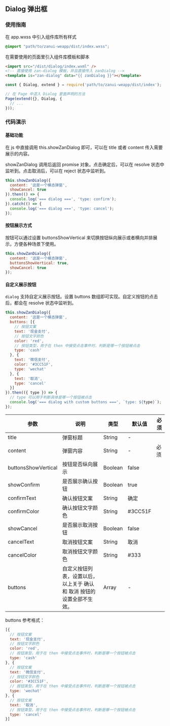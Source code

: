 ## Dialog 弹出框

### 使用指南
在 app.wxss 中引入组件库所有样式
```css
@import "path/to/zanui-weapp/dist/index.wxss";
```

在需要使用的页面里引入组件库模板和脚本
```html
<import src="/dist/dialog/index.wxml" />
<!-- 直接使用 zan-dialog 模板，并且直接传入 zanDialog -->
<template is="zan-dialog" data="{{ zanDialog }}"></template>
```
```js
const { Dialog, extend } = require('path/to/zanui-weapp/dist/index');

// 在 Page 中混入 Dialog 里面声明的方法
Page(extend({}, Dialog, {
  // ...
}));
```

### 代码演示
#### 基础功能
在 js 中直接调用 this.showZanDialog 即可，可以在 title 或者 content 传入需要展示的内容。

showZanDialog 调用后返回 promise 对象。点击确定后，可以在 resolve 状态中监听到。点击取消后，可以在 reject 状态中监听到。
```js
this.showZanDialog({
  content: '这是一个模态弹窗',
  showCancel: true
}).then(() => {
  console.log('=== dialog ===', 'type: confirm');
}).catch(() => {
  console.log('=== dialog ===', 'type: cancel');
});
```

#### 按钮展示方式
按钮可以通过设置 buttonsShowVertical 来切换按钮纵向展示或者横向并排展示，方便各种场景下使用。
```js
this.showZanDialog({
  content: '这是一个模态弹窗',
  buttonsShowVertical: true,
  showCancel: true
});
```

#### 自定义展示按钮
`dialog` 支持自定义展示按钮。设置 buttons 数组即可实现。自定义按钮的点击后，都会在 resolve 状态中监听到。
```js
this.showZanDialog({
  content: '这是一个模态弹窗',
  buttons: [{
    // 按钮文案
    text: '现金支付',
    // 按钮文字颜色
    color: 'red',
    // 按钮类型，用于在 then 中接受点击事件时，判断是哪一个按钮被点击
    type: 'cash'
  }, {
    text: '微信支付',
    color: '#3CC51F',
    type: 'wechat'
  }, {
    text: '取消',
    type: 'cancel'
  }]
}).then(({ type }) => {
  // type 可以用于判断具体是哪一个按钮被点击
  console.log('=== dialog with custom buttons ===', `type: ${type}`);
});
```

| 参数       | 说明      | 类型       | 默认值       | 必须      |
|-----------|-----------|-----------|-------------|-------------|
| title | 弹窗标题 | String | - | |
| content | 弹窗内容 | String  | - | 必须 |
| buttonsShowVertical | 按钮是否纵向展示 | Boolean  | false | |
| showConfirm | 是否展示确认按钮 | Boolean  | true | |
| confirmText | 确认按钮文案 | String  | 确定 | |
| confirmColor | 确认按钮文字颜色 | String | #3CC51F | |
| showCancel | 是否展示取消按钮 | Boolean  | false | |
| cancelText | 取消按钮文案 | String  | 取消 | |
| cancelColor | 取消按钮文字颜色 | String  | #333 | |
| buttons | 自定义按钮列表，设置以后，以上关于 确认 和 取消 按钮的设置全部不生效。| Array | - | |

buttons 参考格式：
```js
[{
  // 按钮文案
  text: '现金支付',
  // 按钮文字颜色
  color: 'red',
  // 按钮类型，用于在 then 中接受点击事件时，判断是哪一个按钮被点击
  type: 'cash'
}, {
  // 按钮文案
  text: '微信支付',
  // 按钮文字颜色
  color: '#3CC51F',
  // 按钮类型，用于在 then 中接受点击事件时，判断是哪一个按钮被点击
  type: 'wechat'
}, {
  // 按钮文案
  text: '取消',
  // 按钮类型，用于在 then 中接受点击事件时，判断是哪一个按钮被点击
  type: 'cancel'
}]
```


